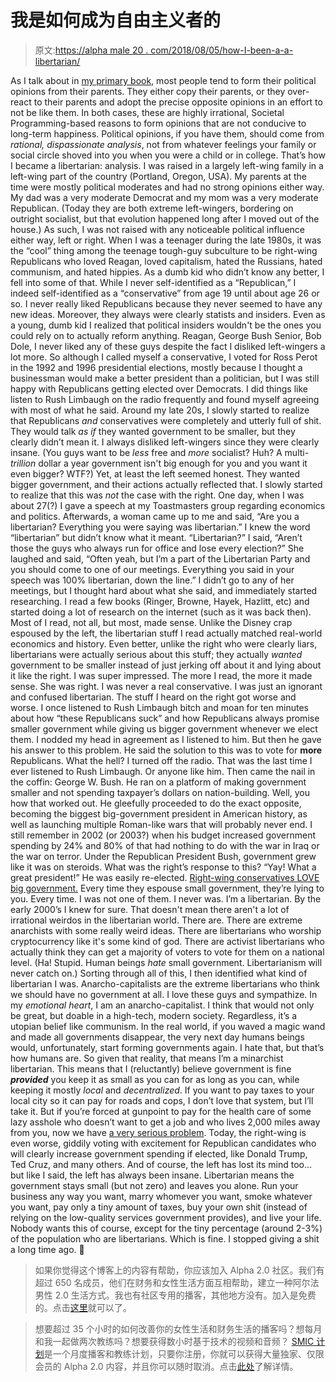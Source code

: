 # 我是如何成为自由主义者的

> 原文:[https://alpha male 20 . com/2018/08/05/how-I-been-a-a-libertarian/](https://alphamale20.com/2018/08/05/how-i-became-a-libertarian/)

As I talk about in [my primary book](http://www.alphamalebook.com), most people tend to form their political opinions from their parents. They either copy their parents, or they over-react to their parents and adopt the precise opposite opinions in an effort to not be like them.
In both cases, these are highly irrational, Societal Programming-based reasons to form opinions that are not conducive to long-term happiness. Political opinions, if you have them, should come from *rational, dispassionate analysis*, not from whatever feelings your family or social circle shoved into you when you were a child or in college.
That’s how I became a libertarian: analysis.
I was raised in a largely left-wing family in a left-wing part of the country (Portland, Oregon, USA). My parents at the time were mostly political moderates and had no strong opinions either way. My dad was a very moderate Democrat and my mom was a very moderate Republican. (Today they are both extreme left-wingers, bordering on outright socialist, but that evolution happened long after I moved out of the house.)
As such, I was not raised with any noticeable political influence either way, left or right.
When I was a teenager during the late 1980s, it was the “cool” thing among the teenage tough-guy subculture to be right-wing Republicans who loved Reagan, loved capitalism, hated the Russians, hated communism, and hated hippies. As a dumb kid who didn’t know any better, I fell into some of that. While I never self-identified as a “Republican,” I indeed self-identified as a “conservative” from age 19 until about age 26 or so.
I never really liked Republicans because they never seemed to have any new ideas. Moreover, they always were clearly statists and insiders. Even as a young, dumb kid I realized that political insiders wouldn't be the ones you could rely on to actually reform anything. Reagan, George Bush Senior, Bob Dole, I never liked any of these guys despite the fact I disliked left-wingers a lot more.
So although I called myself a conservative, I voted for Ross Perot in the 1992 and 1996 presidential elections, mostly because I thought a businessman would make a better president than a politician, but I was still happy with Republicans getting elected over Democrats. I did things like listen to Rush Limbaugh on the radio frequently and found myself agreeing with most of what he said.
Around my late 20s, I slowly started to realize that Republicans *and* conservatives were completely and utterly full of shit. They would talk *as if* they wanted government to be smaller, but they clearly didn’t mean it.
I always disliked left-wingers since they were clearly insane. (You guys want to be *less* free and *more* socialist? Huh? A multi-*trillion* dollar a year government isn't big enough for you and you want it even bigger? WTF?) Yet, at least the left seemed honest. They wanted bigger government, and their actions actually reflected that. I slowly started to realize that this was *not* the case with the right.
One day, when I was about 27(?) I gave a speech at my Toastmasters group regarding economics and politics. Afterwards, a woman came up to me and said, “Are you a libertarian? Everything you were saying was libertarian.”
I knew the word “libertarian” but didn’t know what it meant.
“Libertarian?” I said, “Aren’t those the guys who always run for office and lose every election?”
She laughed and said, “Often yeah, but I’m a part of the Libertarian Party and you should come to one of our meetings. Everything you said in your speech was 100% libertarian, down the line.”
I didn’t go to any of her meetings, but I thought hard about what she said, and immediately started researching. I read a few books (Ringer, Browne, Hayek, Hazlitt, etc) and started doing a lot of research on the internet (such as it was back then).
Most of I read, not all, but most, made sense. Unlike the Disney crap espoused by the left, the libertarian stuff I read actually matched real-world economics and history. Even better, unlike the right who were clearly liars, libertarians were actually serious about this stuff; they actually *wanted* government to be smaller instead of just jerking off about it and lying about it like the right.
I was super impressed. The more I read, the more it made sense.
She was right. I was never a real conservative. I was just an ignorant and confused libertarian.
The stuff I heard on the right got worse and worse. I once listened to Rush Limbaugh bitch and moan for ten minutes about how “these Republicans suck” and how Republicans always promise smaller government while giving us bigger government whenever we elect them. I nodded my head in agreement as I listened to him. But then he gave his answer to this problem. He said the solution to this was to vote for **more** Republicans.
What the hell?
I turned off the radio. That was the last time I ever listened to Rush Limbaugh. Or anyone like him.
Then came the nail in the coffin: George W. Bush. He ran on a platform of making government smaller and not spending taxpayer’s dollars on nation-building. Well, you how that worked out. He gleefully proceeded to do the exact opposite, becoming the biggest big-government president in American history, as well as launching multiple Roman-like wars that will probably never end. I still remember in 2002 (or 2003?) when his budget increased government spending by 24% and 80% of that had nothing to do with the war in Iraq or the war on terror. Under the Republican President Bush, government grew like it was on steroids.
What was the right’s response to this? “Yay! What a great president!” He was easily re-elected.
[Right-wing conservatives LOVE big government.](https://calebjonesblog.com/republicans-are-for-big-government/) Every time they espouse small government, they’re lying to you. Every time.
I was not one of them. I never was. I’m a libertarian. By the early 2000’s I knew for sure.
That doesn't mean there aren't a lot of irrational weirdos in the libertarian world. There are. There are extreme anarchists with some really weird ideas. There are libertarians who worship cryptocurrency like it's some kind of god. There are activist libertarians who actually think they can get a majority of voters to vote for them on a national level. (Ha! Stupid. Human beings *hate* small government. Libertarianism will never catch on.)
Sorting through all of this, I then identified what kind of libertarian I was. Anarcho-capitalists are the extreme libertarians who think we should have no government at all. I love these guys and sympathize. In my *emotional* *heart*, I am an anarcho-capitalist. I think that would not only be great, but doable in a high-tech, modern society. Regardless, it’s a utopian belief like communism. In the real world, if you waved a magic wand and made all governments disappear, the very next day humans beings would, unfortunately, start forming governments again. I hate that, but that’s how humans are.
So given that reality, that means I’m a minarchist libertarian. This means that I (reluctantly) believe government is fine ***provided*** you keep it as small as you can for as long as you can, while keeping it mostly *local* and *decentralized*. If you want to pay taxes to your local city so it can pay for roads and cops, I don’t love that system, but I’ll take it. But if you’re forced at gunpoint to pay for the health care of some lazy asshole who doesn’t want to get a job and who lives 2,000 miles away from you, now we have [a very serious problem](https://calebjonesblog.com/healthcare/).
Today, the right-wing is even worse, giddily voting with excitement for Republican candidates who will clearly increase government spending if elected, like Donald Trump, Ted Cruz, and many others. And of course, the left has lost its mind too… but like I said, the left has always been insane.
Libertarian means the government stays small (but not zero) and leaves you alone. Run your business any way you want, marry whomever you want, smoke whatever you want, pay only a tiny amount of taxes, buy your own shit (instead of relying on the low-quality services government provides), and live your life.
Nobody wants this of course, except for the tiny percentage (around 2-3%) of the population who are libertarians.
Which is fine. I stopped giving a shit a long time ago. 🙂

> 如果你觉得这个博客上的内容有帮助，你应该加入 Alpha 2.0 社区。我们有超过 650 名成员，他们在财务和女性生活方面互相帮助，建立一种阿尔法男性 2.0 生活方式。我也有社区专用的播客，其他地方没有。加入是免费的。点击[这里](http://www.alpha20community.com)就可以了。

> 想要超过 35 个小时的如何改善你的女性生活和财务生活的播客吗？想每月和我一起做两次教练吗？想要获得数小时基于技术的视频和音频？ [SMIC 计划](https://alphamale20.kartra.com/page/vIL17)是一个月度播客和教练计划，只要你注册，你就可以获得大量独家、仅限会员的 Alpha 2.0 内容，并且你可以随时取消。点击[此处](https://alphamale20.kartra.com/page/vIL17)了解详情。